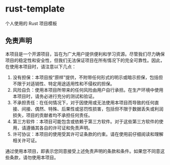 # rust-template

个人使用的 Rust 项目模板



## 免责声明

本项目是一个开源项目，旨在为广大用户提供便利和学习资源。尽管我们尽力确保项目的稳定性和安全性，但我们无法保证项目在所有情况下的完全可靠性。因此，在使用本项目时，请注意以下几点：

1. 没有担保：本项目按“原样”提供，不附带任何形式的明示或暗示担保，包括但不限于对适销性、特定用途适用性和不侵权的担保。
2. 风险自负：使用本项目所带来的任何风险由用户自行承担。在生产环境中使用本项目时，请务必进行充分的测试和验证。
3. 不承担责任：在任何情况下，对于因使用或无法使用本项目而导致的任何直接、间接、偶然、特殊、后果性或惩罚性损害，包括但不限于数据丢失或利润损失，项目的贡献者均不承担任何责任。
4. 第三方软件：本项目可能包含或依赖于第三方软件。对于这些第三方软件的使用，请遵循其各自的许可证和免责声明。
5. 许可协议：本项目的使用受其许可证条款的约束。请在使用前仔细阅读和理解相关许可证。

通过使用本项目，即表示您同意接受上述免责声明的条款和条件。如果您不同意这些条款，请勿使用本项目。


